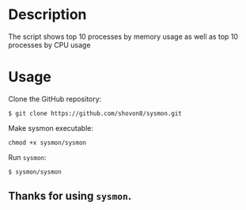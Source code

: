 # Description
The script shows top 10 processes by memory usage as well as top 10 processes by CPU usage 

# Usage
Clone the GitHub repository:

`$ git clone https://github.com/shovon8/sysmon.git`

Make sysmon executable:

`chmod +x sysmon/sysmon`

Run `sysmon`:

`$ sysmon/sysmon`





## Thanks for using `sysmon`.
